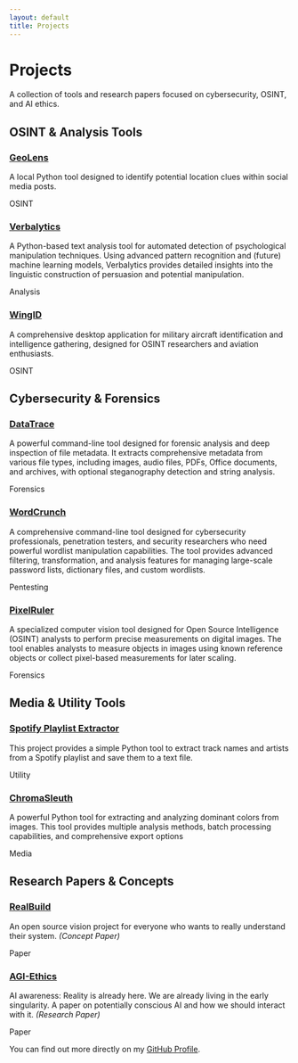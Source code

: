 ```yaml
---
layout: default
title: Projects
---
```

<main>
    <h1>Projects</h1>
    <p class="intro">A collection of tools and research papers focused on cybersecurity, OSINT, and AI ethics.</p>
    <section class="project-category">
        <h2> OSINT & Analysis Tools</h2>
        <div class="project-grid">
            <div class="project-card">
                <h3><a href="https://github.com/SilverHaze99/GeoLens" target="_blank">GeoLens</a></h3>
                <p>A local Python tool designed to identify potential location clues within social media posts.</p>
                <span class="project-tag">OSINT</span>
            </div>
            <div class="project-card">
                <h3><a href="https://github.com/SilverHaze99/Verbalytics" target="_blank">Verbalytics</a></h3>
                <p>A Python-based text analysis tool for automated detection of psychological manipulation techniques. Using advanced pattern recognition and (future) machine learning models, Verbalytics provides detailed insights into the linguistic construction of persuasion and potential manipulation.</p>
                <span class="project-tag">Analysis</span>
            </div>
            <div class="project-card">
                <h3><a href="https://github.com/SilverHaze99/WingID" target="_blank">WingID</a></h3>
                <p>A comprehensive desktop application for military aircraft identification and intelligence gathering, designed for OSINT researchers and aviation enthusiasts.</p>
                <span class="project-tag">OSINT</span>
            </div>
        </div>
    </section>
    <section class="project-category">
        <h2> Cybersecurity & Forensics</h2>
        <div class="project-grid">
            <div class="project-card">
                <h3><a href="https://github.com/SilverHaze99/DataTrace" target="_blank">DataTrace</a></h3>
                <p>A powerful command-line tool designed for forensic analysis and deep inspection of file metadata. It extracts comprehensive metadata from various file types, including images, audio files, PDFs, Office documents, and archives, with optional steganography detection and string analysis.</p>
                <span class="project-tag">Forensics</span>
            </div>
            <div class="project-card">
                <h3><a href="https://github.com/SilverHaze99/WordCrunch" target="_blank">WordCrunch</a></h3>
                <p>A comprehensive command-line tool designed for cybersecurity professionals, penetration testers, and security researchers who need powerful wordlist manipulation capabilities. The tool provides advanced filtering, transformation, and analysis features for managing large-scale password lists, dictionary files, and custom wordlists.</p>
                <span class="project-tag">Pentesting</span>
            <div class="project-card">
                <h3><a href="https://github.com/SilverHaze99/PixelRuler" target="_blank">PixelRuler</a></h3>
                <p>A specialized computer vision tool designed for Open Source Intelligence (OSINT) analysts to perform precise measurements on digital images. The tool enables analysts to measure objects in images using known reference objects or collect pixel-based measurements for later scaling.</p>
                <span class="project-tag">Forensics</span>
            </div>
        </div>
    </section>
    <section class="project-category">
        <h2> Media & Utility Tools</h2>
        <div class="project-grid">
            <div class="project-card">
                <h3><a href="https://github.com/SilverHaze99/spotify-playlist-extractor" target="_blank">Spotify Playlist Extractor</a></h3>
                <p>This project provides a simple Python tool to extract track names and artists from a Spotify playlist and save them to a text file.</p>
                <span class="project-tag">Utility</span>
            </div>
            <div class="project-card">
                <h3><a href="https://github.com/SilverHaze99/ChromaSleuth" target="_blank">ChromaSleuth</a></h3>
                <p>A powerful Python tool for extracting and analyzing dominant colors from images. This tool provides multiple analysis methods, batch processing capabilities, and comprehensive export options</p>
                <span class="project-tag">Media</span>
            </div>
        </div>
    </section>
    <section class="project-category">
        <h2> Research Papers & Concepts</h2>
        <div class="project-grid">
            <div class="project-card research-paper">
                <h3><a href="https://github.com/SilverHaze99/RealBuild" target="_blank">RealBuild</a></h3>
                <p>An open source vision project for everyone who wants to really understand their system. <em>(Concept Paper)</em></p>
                <span class="project-tag paper">Paper</span>
            </div>
            <div class="project-card research-paper">
                <h3><a href="https://github.com/SilverHaze99/AGI-Ethics" target="_blank">AGI-Ethics</a></h3>
                <p>AI awareness: Reality is already here. We are already living in the early singularity. A paper on potentially conscious AI and how we should interact with it. <em>(Research Paper)</em></p>
                <span class="project-tag paper">Paper</span>
            </div>
        </div>
    </section>
    <div class="github-link">
        <p>You can find out more directly on my <a href="https://github.com/SilverHaze99" target="_blank">GitHub Profile</a>.</p>
    </div>
</main>
